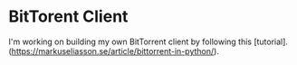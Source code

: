 # BitTorent Client
I'm working on building my own BitTorrent client by following this [tutorial].(https://markuseliasson.se/article/bittorrent-in-python/).
